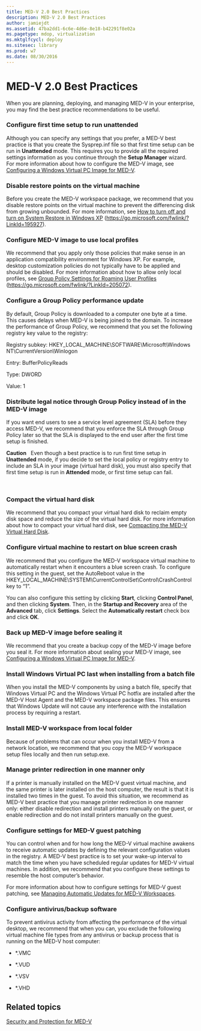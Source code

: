 ```yaml
---
title: MED-V 2.0 Best Practices
description: MED-V 2.0 Best Practices
author: jamiejdt
ms.assetid: 47ba2dd1-6c6e-4d6e-8e18-b42291f8e02a
ms.pagetype: mdop, virtualization
ms.mktglfcycl: deploy
ms.sitesec: library
ms.prod: w7
ms.date: 08/30/2016
---
```



# MED-V 2.0 Best Practices


When you are planning, deploying, and managing MED-V in your enterprise, you may find the best practice recommendations to be useful.

### Configure first time setup to run unattended

Although you can specify any settings that you prefer, a MED-V best practice is that you create the Sysprep.inf file so that first time setup can be run in **Unattended** mode. This requires you to provide all the required settings information as you continue through the **Setup Manager** wizard. For more information about how to configure the MED-V image, see [Configuring a Windows Virtual PC Image for MED-V](configuring-a-windows-virtual-pc-image-for-med-v.md).

### Disable restore points on the virtual machine

Before you create the MED-V workspace package, we recommend that you disable restore points on the virtual machine to prevent the differencing disk from growing unbounded. For more information, see [How to turn off and turn on System Restore in Windows XP](https://go.microsoft.com/fwlink/?LinkId=195927) (https://go.microsoft.com/fwlink/?LinkId=195927).

### Configure MED-V image to use local profiles

We recommend that you apply only those policies that make sense in an application compatibility environment for Windows XP. For example, desktop customization policies do not typically have to be applied and should be disabled. For more information about how to allow only local profiles, see [Group Policy Settings for Roaming User Profiles](https://go.microsoft.com/fwlink/?LinkId=205072) (https://go.microsoft.com/fwlink/?LinkId=205072).

### Configure a Group Policy performance update

By default, Group Policy is downloaded to a computer one byte at a time. This causes delays when MED-V is being joined to the domain. To increase the performance of Group Policy, we recommend that you set the following registry key value to the registry:

Registry subkey: HKEY\_LOCAL\_MACHINE\\SOFTWARE\\Microsoft\\Windows NT\\CurrentVersion\\Winlogon

Entry: BufferPolicyReads

Type: DWORD

Value: 1

### Distribute legal notice through Group Policy instead of in the MED-V image

If you want end users to see a service level agreement (SLA) before they access MED-V, we recommend that you enforce the SLA through Group Policy later so that the SLA is displayed to the end user after the first time setup is finished.

**Caution**  
Even though a best practice is to run first time setup in **Unattended** mode, if you decide to set the local policy or registry entry to include an SLA in your image (virtual hard disk), you must also specify that first time setup is run in **Attended** mode, or first time setup can fail.

 

### Compact the virtual hard disk

We recommend that you compact your virtual hard disk to reclaim empty disk space and reduce the size of the virtual hard disk. For more information about how to compact your virtual hard disk, see [Compacting the MED-V Virtual Hard Disk](compacting-the-med-v-virtual-hard-disk.md).

### Configure virtual machine to restart on blue screen crash

We recommend that you configure the MED-V workspace virtual machine to automatically restart when it encounters a blue screen crash. To configure this setting in the guest, set the AutoReboot value in the HKEY\_LOCAL\_MACHINE\\SYSTEM\\CurrentControlSet\\Control\\CrashControl key to “1”.

You can also configure this setting by clicking **Start**, clicking **Control Panel**, and then clicking **System**. Then, in the **Startup and Recovery** area of the **Advanced** tab, click **Settings**. Select the **Automatically restart** check box and click **OK**.

### Back up MED-V image before sealing it

We recommend that you create a backup copy of the MED-V image before you seal it. For more information about sealing your MED-V image, see [Configuring a Windows Virtual PC Image for MED-V](configuring-a-windows-virtual-pc-image-for-med-v.md).

### Install Windows Virtual PC last when installing from a batch file

When you install the MED-V components by using a batch file, specify that Windows Virtual PC and the Windows Virtual PC hotfix are installed after the MED-V Host Agent and the MED-V workspace package files. This ensures that Windows Update will not cause any interference with the installation process by requiring a restart.

### Install MED-V workspace from local folder

Because of problems that can occur when you install MED-V from a network location, we recommend that you copy the MED-V workspace setup files locally and then run setup.exe.

### <a href="" id="manage-printer-redirection-in-one-manner-only-"></a>Manage printer redirection in one manner only

If a printer is manually installed on the MED-V guest virtual machine, and the same printer is later installed on the host computer, the result is that it is installed two times in the guest. To avoid this situation, we recommend as MED-V best practice that you manage printer redirection in one manner only: either disable redirection and install printers manually on the guest, or enable redirection and do not install printers manually on the guest.

### <a href="" id="configure-settings-for-med-v-guest-patching-"></a>Configure settings for MED-V guest patching

You can control when and for how long the MED-V virtual machine awakens to receive automatic updates by defining the relevant configuration values in the registry. A MED-V best practice is to set your wake-up interval to match the time when you have scheduled regular updates for MED-V virtual machines. In addition, we recommend that you configure these settings to resemble the host computer’s behavior.

For more information about how to configure settings for MED-V guest patching, see [Managing Automatic Updates for MED-V Workspaces](managing-automatic-updates-for-med-v-workspaces.md).

### Configure antivirus/backup software

To prevent antivirus activity from affecting the performance of the virtual desktop, we recommend that when you can, you exclude the following virtual machine file types from any antivirus or backup process that is running on the MED-V host computer:

-   \*.VMC

-   \*.VUD

-   \*.VSV

-   \*.VHD

## Related topics


[Security and Protection for MED-V](security-and-protection-for-med-v.md)

 

 





